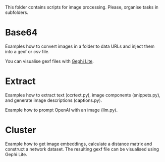 This folder contains scripts for image processing.
Please, organise tasks in subfolders.


# Base64

Examples how to convert images in a folder to data URLs 
and inject them into a gexf or csv file.

You can visualise gexf files with [Gephi Lite](https://gephi.org/gephi-lite/).

# Extract

Examples how to extract text (ocrtext.py), 
image components (snippets.py),
and generate image descriptions (captions.py).

Example how to prompt OpenAI with an image (llm.py).

# Cluster

Example how to get image embeddings, calculate a distance matrix and construct a network dataset.
The resulting gexf file can be visualised using Gephi Lite.